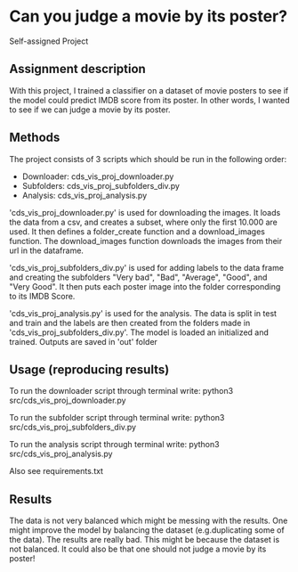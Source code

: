 # Can you judge a movie by its poster?
Self-assigned Project


## Assignment description
With this project, I trained a classifier on a dataset of movie posters to see if the model could predict IMDB score from its poster. 
In other words, I wanted to see if we can judge a movie by its poster. 

## Methods
The project consists of 3 scripts which should be run in the following order:
 * Downloader: cds_vis_proj_downloader.py
 * Subfolders: cds_vis_proj_subfolders_div.py
 * Analysis: cds_vis_proj_analysis.py

'cds_vis_proj_downloader.py' is used for downloading the images. It loads the data from a csv, and creates a subset, where only the first 10.000 are used. 
It then defines a folder_create function and a download_images function. The download_images function downloads the images from their url in the dataframe.

'cds_vis_proj_subfolders_div.py' is used for adding labels to the data frame and creating the subfolders "Very bad", "Bad", "Average", "Good", and "Very Good". It then puts each poster image into the folder corresponding to its IMDB Score.

'cds_vis_proj_analysis.py' is used for the analysis. The data is split in test and train and the labels are then created from the folders made in 'cds_vis_proj_subfolders_div.py'. The model is loaded an initialized and trained. Outputs are saved in 'out' folder


## Usage (reproducing results)
To run the downloader script through terminal write: python3 src/cds_vis_proj_downloader.py

To run the subfolder script through terminal write: python3 src/cds_vis_proj_subfolders_div.py

To run the analysis script through terminal write: python3 src/cds_vis_proj_analysis.py

Also see requirements.txt


## Results
The data is not very balanced which might be messing with the results. One might improve the model by balancing the dataset (e.g.duplicating some of the data). 
The results are really bad. This might be because the dataset is not balanced. It could also be that one should not judge a movie by its poster!

